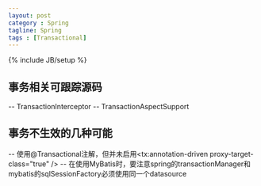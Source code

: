 ```yaml
---
layout: post
category : Spring
tagline: Spring
tags : [Transactional]
---
```

{% include JB/setup %}

## 事务相关可跟踪源码
-- TransactionInterceptor
-- TransactionAspectSupport

## 事务不生效的几种可能
-- 使用@Transactional注解，但并未启用<tx:annotation-driven proxy-target-class="true" />
-- 在使用MyBatis时，要注意spring的transactionManager和mybatis的sqlSessionFactory必须使用同一个datasource

